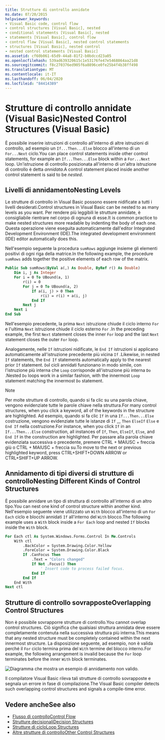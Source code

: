 ```yaml
---
title: Strutture di controllo annidate
ms.date: 07/20/2015
helpviewer_keywords:
- Visual Basic code, control flow
- control structures [Visual Basic], nested
- conditional statements [Visual Basic], nested
- statements [Visual Basic], control flow
- control flow [Visual Basic], nested control statements
- structures [Visual Basic], nested control
- nested control statements [Visual Basic]
ms.assetid: cf60b061-65d9-44a8-81f2-b0bdccd23a05
ms.openlocfilehash: 539ad639320615c1e53176fe47e5468864aa21d8
ms.sourcegitcommit: f8c270376ed905f6a8896ce0fe25b4f4b38ff498
ms.translationtype: MT
ms.contentlocale: it-IT
ms.lasthandoff: 06/04/2020
ms.locfileid: "84414389"
---
```

# <a name="nested-control-structures-visual-basic"></a><span data-ttu-id="f2fa4-102">Strutture di controllo annidate (Visual Basic)</span><span class="sxs-lookup"><span data-stu-id="f2fa4-102">Nested Control Structures (Visual Basic)</span></span>
<span data-ttu-id="f2fa4-103">È possibile inserire istruzioni di controllo all'interno di altre istruzioni di controllo, ad esempio un `If...Then...Else` blocco all'interno di un `For...Next` ciclo.</span><span class="sxs-lookup"><span data-stu-id="f2fa4-103">You can place control statements inside other control statements, for example an `If...Then...Else` block within a `For...Next` loop.</span></span> <span data-ttu-id="f2fa4-104">Un'istruzione di controllo posizionata all'interno di un'altra istruzione di controllo è detta *annidata*.</span><span class="sxs-lookup"><span data-stu-id="f2fa4-104">A control statement placed inside another control statement is said to be *nested*.</span></span>  
  
## <a name="nesting-levels"></a><span data-ttu-id="f2fa4-105">Livelli di annidamento</span><span class="sxs-lookup"><span data-stu-id="f2fa4-105">Nesting Levels</span></span>  
 <span data-ttu-id="f2fa4-106">Le strutture di controllo in Visual Basic possono essere nidificate a tutti i livelli desiderati.</span><span class="sxs-lookup"><span data-stu-id="f2fa4-106">Control structures in Visual Basic can be nested to as many levels as you want.</span></span> <span data-ttu-id="f2fa4-107">Per rendere più leggibili le strutture annidate, è consigliabile rientrare nel corpo di ognuna di esse.</span><span class="sxs-lookup"><span data-stu-id="f2fa4-107">It is common practice to make nested structures more readable by indenting the body of each one.</span></span> <span data-ttu-id="f2fa4-108">Questa operazione viene eseguita automaticamente dall'editor Integrated Development Environment (IDE).</span><span class="sxs-lookup"><span data-stu-id="f2fa4-108">The integrated development environment (IDE) editor automatically does this.</span></span>  
  
 <span data-ttu-id="f2fa4-109">Nell'esempio seguente la procedura `sumRows` aggiunge insieme gli elementi positivi di ogni riga della matrice.</span><span class="sxs-lookup"><span data-stu-id="f2fa4-109">In the following example, the procedure `sumRows` adds together the positive elements of each row of the matrix.</span></span>  
  
```vb
Public Sub sumRows(ByVal a(,) As Double, ByRef r() As Double)  
    Dim i, j As Integer  
    For i = 0 To UBound(a, 1)  
        r(i) = 0  
        For j = 0 To UBound(a, 2)  
            If a(i, j) > 0 Then  
                r(i) = r(i) + a(i, j)  
            End If  
        Next j  
    Next i  
End Sub  
```  
  
 <span data-ttu-id="f2fa4-110">Nell'esempio precedente, la prima `Next` istruzione chiude il ciclo interno `For` e l'ultima `Next` istruzione chiude il ciclo esterno `For` .</span><span class="sxs-lookup"><span data-stu-id="f2fa4-110">In the preceding example, the first `Next` statement closes the inner `For` loop and the last `Next` statement closes the outer `For` loop.</span></span>  
  
 <span data-ttu-id="f2fa4-111">Analogamente, nelle `If` istruzioni nidificate, le `End If` istruzioni si applicano automaticamente all'istruzione precedente più vicina `If` .</span><span class="sxs-lookup"><span data-stu-id="f2fa4-111">Likewise, in nested `If` statements, the `End If` statements automatically apply to the nearest prior `If` statement.</span></span> <span data-ttu-id="f2fa4-112">`Do`I cicli annidati funzionano in modo simile, con l'istruzione più interna che `Loop` corrisponde all'istruzione più interna `Do` .</span><span class="sxs-lookup"><span data-stu-id="f2fa4-112">Nested `Do` loops work in a similar fashion, with the innermost `Loop` statement matching the innermost `Do` statement.</span></span>  
  
> [!NOTE]
> <span data-ttu-id="f2fa4-113">Per molte strutture di controllo, quando si fa clic su una parola chiave, vengono evidenziate tutte le parole chiave nella struttura.</span><span class="sxs-lookup"><span data-stu-id="f2fa4-113">For many control structures, when you click a keyword, all of the keywords in the structure are highlighted.</span></span> <span data-ttu-id="f2fa4-114">Ad esempio, quando si fa clic `If` in una `If...Then...Else` costruzione, vengono evidenziate tutte le istanze di `If` ,,, `Then` `ElseIf` `Else` e `End If` nella costruzione.</span><span class="sxs-lookup"><span data-stu-id="f2fa4-114">For instance, when you click `If` in an `If...Then...Else` construction, all instances of `If`, `Then`, `ElseIf`, `Else`, and `End If` in the construction are highlighted.</span></span> <span data-ttu-id="f2fa4-115">Per passare alla parola chiave evidenziata successiva o precedente, premere CTRL + MAIUSC + freccia giù o CTRL + MAIUSC + freccia su.</span><span class="sxs-lookup"><span data-stu-id="f2fa4-115">To move to the next or previous highlighted keyword, press CTRL+SHIFT+DOWN ARROW or CTRL+SHIFT+UP ARROW.</span></span>  
  
## <a name="nesting-different-kinds-of-control-structures"></a><span data-ttu-id="f2fa4-116">Annidamento di tipi diversi di strutture di controllo</span><span class="sxs-lookup"><span data-stu-id="f2fa4-116">Nesting Different Kinds of Control Structures</span></span>  
 <span data-ttu-id="f2fa4-117">È possibile annidare un tipo di struttura di controllo all'interno di un altro tipo.</span><span class="sxs-lookup"><span data-stu-id="f2fa4-117">You can nest one kind of control structure within another kind.</span></span> <span data-ttu-id="f2fa4-118">Nell'esempio seguente viene utilizzato un `With` blocco all'interno di un `For Each` ciclo e blocchi annidati `If` all'interno del `With` blocco.</span><span class="sxs-lookup"><span data-stu-id="f2fa4-118">The following example uses a `With` block inside a `For Each` loop and nested `If` blocks inside the `With` block.</span></span>  
  
```vb
For Each ctl As System.Windows.Forms.Control In Me.Controls  
    With ctl  
        .BackColor = System.Drawing.Color.Yellow  
        .ForeColor = System.Drawing.Color.Black  
        If .CanFocus Then  
            .Text = "Colors changed"  
            If Not .Focus() Then  
                ' Insert code to process failed focus.  
            End If  
        End If  
    End With  
Next ctl  
```  
  
## <a name="overlapping-control-structures"></a><span data-ttu-id="f2fa4-119">Strutture di controllo sovrapposte</span><span class="sxs-lookup"><span data-stu-id="f2fa4-119">Overlapping Control Structures</span></span>  
 <span data-ttu-id="f2fa4-120">Non è possibile sovrapporre strutture di controllo.</span><span class="sxs-lookup"><span data-stu-id="f2fa4-120">You cannot overlap control structures.</span></span> <span data-ttu-id="f2fa4-121">Ciò significa che qualsiasi struttura annidata deve essere completamente contenuta nella successiva struttura più interna.</span><span class="sxs-lookup"><span data-stu-id="f2fa4-121">This means that any nested structure must be completely contained within the next innermost structure.</span></span> <span data-ttu-id="f2fa4-122">La disposizione seguente, ad esempio, non è valida perché il `For` ciclo termina prima del `With` termine del blocco interno.</span><span class="sxs-lookup"><span data-stu-id="f2fa4-122">For example, the following arrangement is invalid because the `For` loop terminates before the inner `With` block terminates.</span></span>  
  
 ![Diagramma che mostra un esempio di annidamento non valido.](./media/nested-control-structures/example-invalid-nesting.gif)
  
 <span data-ttu-id="f2fa4-124">Il compilatore Visual Basic rileva tali strutture di controllo sovrapposte e segnala un errore in fase di compilazione.</span><span class="sxs-lookup"><span data-stu-id="f2fa4-124">The Visual Basic compiler detects such overlapping control structures and signals a compile-time error.</span></span>  
  
## <a name="see-also"></a><span data-ttu-id="f2fa4-125">Vedere anche</span><span class="sxs-lookup"><span data-stu-id="f2fa4-125">See also</span></span>

- [<span data-ttu-id="f2fa4-126">Flusso di controllo</span><span class="sxs-lookup"><span data-stu-id="f2fa4-126">Control Flow</span></span>](index.md)
- [<span data-ttu-id="f2fa4-127">Strutture decisionali</span><span class="sxs-lookup"><span data-stu-id="f2fa4-127">Decision Structures</span></span>](decision-structures.md)
- [<span data-ttu-id="f2fa4-128">Strutture di ciclo</span><span class="sxs-lookup"><span data-stu-id="f2fa4-128">Loop Structures</span></span>](loop-structures.md)
- [<span data-ttu-id="f2fa4-129">Altre strutture di controllo</span><span class="sxs-lookup"><span data-stu-id="f2fa4-129">Other Control Structures</span></span>](other-control-structures.md)
